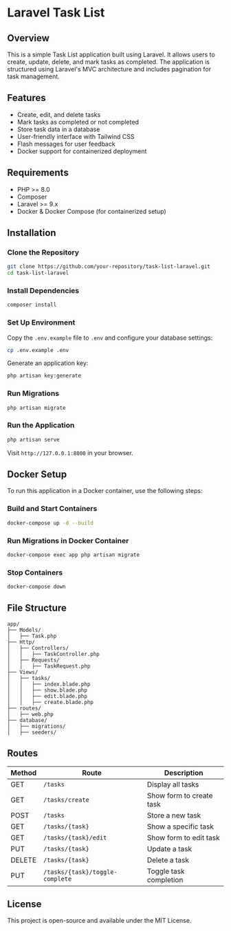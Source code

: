 # Laravel Task List

## Overview
This is a simple Task List application built using Laravel. It allows users to create, update, delete, and mark tasks as completed. The application is structured using Laravel's MVC architecture and includes pagination for task management.

## Features
- Create, edit, and delete tasks
- Mark tasks as completed or not completed
- Store task data in a database
- User-friendly interface with Tailwind CSS
- Flash messages for user feedback
- Docker support for containerized deployment

## Requirements
- PHP >= 8.0
- Composer
- Laravel >= 9.x
- Docker & Docker Compose (for containerized setup)

## Installation

### Clone the Repository
```sh
git clone https://github.com/your-repository/task-list-laravel.git
cd task-list-laravel
```

### Install Dependencies
```sh
composer install
```

### Set Up Environment
Copy the `.env.example` file to `.env` and configure your database settings:
```sh
cp .env.example .env
```
Generate an application key:
```sh
php artisan key:generate
```

### Run Migrations
```sh
php artisan migrate
```

### Run the Application
```sh
php artisan serve
```
Visit `http://127.0.0.1:8000` in your browser.

## Docker Setup
To run this application in a Docker container, use the following steps:

### Build and Start Containers
```sh
docker-compose up -d --build
```

### Run Migrations in Docker Container
```sh
docker-compose exec app php artisan migrate
```

### Stop Containers
```sh
docker-compose down
```

## File Structure
```
app/
├── Models/
│   ├── Task.php
├── Http/
│   ├── Controllers/
│   │   ├── TaskController.php
│   ├── Requests/
│   │   ├── TaskRequest.php
├── Views/
│   ├── tasks/
│   │   ├── index.blade.php
│   │   ├── show.blade.php
│   │   ├── edit.blade.php
│   │   ├── create.blade.php
├── routes/
│   ├── web.php
├── database/
│   ├── migrations/
│   ├── seeders/
```

## Routes
| Method | Route | Description |
|--------|-------------|----------------------------|
| GET | `/tasks` | Display all tasks |
| GET | `/tasks/create` | Show form to create task |
| POST | `/tasks` | Store a new task |
| GET | `/tasks/{task}` | Show a specific task |
| GET | `/tasks/{task}/edit` | Show form to edit task |
| PUT | `/tasks/{task}` | Update a task |
| DELETE | `/tasks/{task}` | Delete a task |
| PUT | `/tasks/{task}/toggle-complete` | Toggle task completion |

## License
This project is open-source and available under the MIT License.
